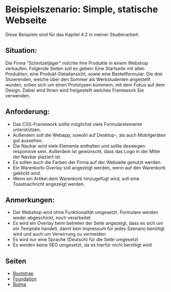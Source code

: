 # Beispielszenario: Simple, statische Webseite

Diese Beispiele sind für das Kapitel 4.2 in meiner Studienarbeit.

## Situation:

Die Firma "Schnitzeljäger" möchte ihre Produkte in einem Webshop verkaufen. Folgende Seiten soll es geben: Eine Startseite mit allen Produkten, eine Produkt-Detailansicht, sowie eine Bestellformular. Die drei Stuierenden, welche über den Sommer als Werkstudenten angestellt wurden, sollen sich um einen Prototypen kümmern, mit dem Fokus auf dem Design. Dabei wird Ihnen wird freigestellt welches Framework Sie verwenden.

## Anforderung:

* Das CSS-Framework sollte möglichst viele Formularelemente unterstützen.
* Außerdem soll die Webapp, sowohl auf Desktop-, als auch Mobilgeräten gut aussehen.
* Die Navbar wird viele Elemente enthalten und sollte deswegen responisve sein. Außerdem ist gewünscht, dass das Logo in der Mitte der Navbar plaziert ist.
* Es sollen auch die Farben der Firma auf der Webseite genutzt werden.
* Ein Warenkorb-Overlay soll angezeigt werden, wenn auf den Warenkorb geklickt wird.
* Wenn ein Artikel dem Warenkorb hinzugefügt wird, soll eine Toastnachricht angezeigt werden.

## Anmerkungen:

* Der Webshop wird ohne Funktionalität umgesetzt. Formulare werden weder abgeschickt, noch verarbeitet
* Es wird ein Overlay beim betreten der Seite angezeigt, dass es sich um ein Template handelt, damit kein Impressum für jedes Szenario benötigt wird und auch um Verwirrung zu vermeiden
* Es wird nur eine Sprache (Deutsch) für die Seite umgesetzt
* Es werden keine SEO umgesetzt, da es hierfür nicht benötigt wird

## Seiten

* [Bootstrap](https://altraugsburg.github.io/studienarbeit-css-frameworks-code-beispiele/simple-statische-webseite/bootstrap/)
* [Foundation](https://altraugsburg.github.io/studienarbeit-css-frameworks-code-beispiele/simple-statische-webseite/foundation/)
* [Bulma](https://altraugsburg.github.io/studienarbeit-css-frameworks-code-beispiele/simple-statische-webseite/bulma/)
